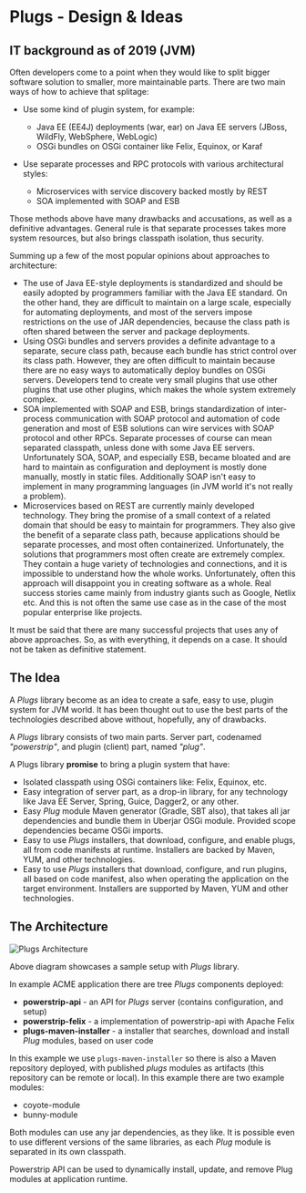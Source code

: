 # Plugs - Design & Ideas

## IT background as of 2019 (JVM)

Often developers come to a point when they would like to split bigger 
software solution to smaller, more maintainable parts. There are two main 
ways of how to achieve that splitage:

 * Use some kind of plugin system, for example:
 
   * Java EE (EE4J) deployments (war, ear) on Java EE servers (JBoss, 
     WildFly, WebSphere, WebLogic)
   * OSGi bundles on OSGi container like Felix, Equinox, or Karaf
   
 * Use separate processes and RPC protocols with various architectural styles:
   
   * Microservices with service discovery backed mostly by REST
   * SOA implemented with SOAP and ESB

Those methods above have many drawbacks and accusations, as well as a 
definitive advantages. General rule is that separate processes takes more 
system resources, but also brings classpath isolation, thus security. 

Summing up a few of the most popular opinions about approaches to architecture:

 * The use of Java EE-style deployments is standardized and should be easily
   adopted by programmers familiar with the Java EE standard. On the other 
   hand, they are difficult to maintain on a large scale, especially for 
   automating deployments, and most of the servers impose restrictions on the
   use of JAR dependencies, because the class path is often shared between 
   the server and package deployments.
 * Using OSGi bundles and servers provides a definite advantage to a 
   separate, secure class path, because each bundle has strict control over its 
   class path. However, they are often difficult to maintain because there 
   are no easy ways to automatically deploy bundles on OSGi servers. Developers 
   tend to create very small plugins that use other plugins that use other 
   plugins, which makes the whole system extremely complex.
 * SOA implemented with SOAP and ESB, brings standardization of inter-process 
   communication with SOAP protocol and automation of code generation and 
    most of ESB solutions can wire services with SOAP protocol and other RPCs.
   Separate processes of course can mean separated classpath, unless done 
   with some Java EE servers. Unfortunately SOA, SOAP, and especially ESB, 
   became bloated and are hard to maintain as configuration and deployment is
   mostly done manually, mostly in static files. Additionally SOAP isn't easy
   to implement in many programming languages (in JVM world it's not really a
   problem).
 * Microservices based on REST are currently mainly developed technology.
   They bring the promise of a small context of a related domain that should
   be easy to maintain for programmers. They also give the benefit of a 
   separate class path, because applications should be separate processes, 
   and most often containerized. Unfortunately, the solutions that programmers 
   most often create are extremely complex. They contain a huge variety of 
   technologies and connections, and it is impossible to understand how the 
   whole works. Unfortunately, often this approach will disappoint you in 
   creating software as a whole. Real success stories came mainly from 
   industry giants such as Google, Netlix etc. And this is not often the same
   use case as in the case of the most popular enterprise like projects. 
   
It must be said that there are many successful projects that uses any of 
above approaches. So, as with everything, it depends on a case. It should not
be taken as definitive statement.

## The Idea
 
A *Plugs* library become as an idea to create a safe, easy to use, plugin 
system for JVM world. It has been thought out to use the best parts of the 
technologies described above without, hopefully, any of drawbacks.

A *Plugs* library consists of two main parts. Server part, codenamed 
*"powerstrip"*, and plugin (client) part, named *"plug"*.

A Plugs library **promise** to bring a plugin system that have:

 * Isolated classpath using OSGi containers like: Felix, Equinox, etc. 
 * Easy integration of server part, as a drop-in library, for any technology 
   like Java EE Server, Spring, Guice, Dagger2, or any other.
 * Easy *Plug* module Maven generator (Gradle, SBT also), that takes all jar 
   dependencies and bundle them in Uberjar OSGi module. Provided scope 
   dependencies became OSGi imports.
 * Easy to use *Plugs* installers, that download, configure, and enable plugs, 
   all from code manifests at runtime. Installers are backed by Maven, YUM, and 
   other technologies.
 * Easy to use *Plugs* installers that download, configure, and run plugins, 
   all based on code manifest, also when operating the application on the 
   target environment. Installers are supported by Maven, YUM and other 
   technologies.

## The Architecture

![Plugs Architecture](https://g.gravizo.com/source/svg/%27architecture101?https%3A%2F%2Fraw.githubusercontent.com%2Fwavesoftware%2Fplugs%2Fdevelop%2Fdocs%2Farchitecture.puml)

Above diagram showcases a sample setup with *Plugs* library. 

In example ACME application there are tree *Plugs* components deployed:

 * **powerstrip-api** - an API for *Plugs* server (contains configuration, and 
   setup)
 * **powerstrip-felix** - a implementation of powerstrip-api with Apache Felix
 * **plugs-maven-installer** - a installer that searches, download and 
   install *Plug* modules, based on user code

In this example we use `plugs-maven-installer` so there is also a Maven 
repository deployed, with published *plugs* modules as artifacts (this 
repository can be remote or local). In this example there are two example 
modules:

 * coyote-module
 * bunny-module
 
Both modules can use any jar dependencies, as they like. It is possible even to 
use different versions of the same libraries, as each *Plug* module is 
separated in its own classpath.

Powerstrip API can be used to dynamically install, update, and remove Plug 
modules at application runtime.
